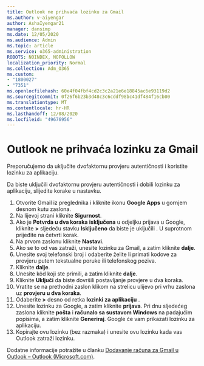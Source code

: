 ```yaml
---
title: Outlook ne prihvaća lozinku za Gmail
ms.author: v-aiyengar
author: AshaIyengar21
manager: dansimp
ms.date: 12/05/2020
ms.audience: Admin
ms.topic: article
ms.service: o365-administration
ROBOTS: NOINDEX, NOFOLLOW
localization_priority: Normal
ms.collection: Adm_O365
ms.custom:
- "1800027"
- "7351"
ms.openlocfilehash: 60e4f04fbf4cd2c3c2a21e6e18845ac6e93119d2
ms.sourcegitcommit: 0f26f6b23b3d48c3c6cddf98bc41df484f16cb00
ms.translationtype: MT
ms.contentlocale: hr-HR
ms.lasthandoff: 12/08/2020
ms.locfileid: "49676956"
---
```

# <a name="outlook-wont-accept-your-gmail-password"></a>Outlook ne prihvaća lozinku za Gmail

Preporučujemo da uključite dvofaktornu provjeru autentičnosti i koristite lozinku za aplikaciju.

Da biste uključili dvofaktornu provjeru autentičnosti i dobili lozinku za aplikaciju, slijedite korake u nastavku.

1. Otvorite Gmail iz preglednika i kliknite ikonu **Google Apps** u gornjem desnom kutu zaslona.
1. Na lijevoj strani kliknite **Sigurnost**.
1. Ako je **Potvrda u dva koraka** **isključena** u odjeljku prijava u Google, kliknite **>** sljedeću stavku **Isključeno** da biste je uključili . U suprotnom prijeđite na četvrti korak.
1. Na prvom zaslonu kliknite **Nastavi**.
1. Ako se to od vas zatraži, unesite lozinku za Gmail, a zatim kliknite **dalje**.
1. Unesite svoj telefonski broj i odaberite želite li primati kodove za provjeru putem tekstualne poruke ili telefonskog poziva.
1. Kliknite **dalje**.
1. Unesite kôd koji ste primili, a zatim kliknite **dalje**.
1. Kliknite **Uključi** da biste dovršili postavljanje provjere u dva koraka.
1. Vratite se na prethodni zaslon klikom na strelicu ulijevo pri vrhu zaslona uz **provjeru u dva koraka**.
1. Odaberite **>** desno od retka **lozinki za aplikaciju** .
1. Unesite lozinku za Google, a zatim kliknite **prijava**. Pri dnu sljedećeg zaslona kliknite **pošta** i **računalo sa sustavom Windows** na padajućim popisima, a zatim kliknite **Generiraj**.
Google će vam prikazati lozinku za aplikaciju. 
13. Kopirajte ovu lozinku (bez razmaka) i unesite ovu lozinku kada vas Outlook zatraži lozinku.

Dodatne informacije potražite u članku [Dodavanje računa za Gmail u Outlook – Outlook (Microsoft.com)](https://support.microsoft.com/office/add-a-gmail-account-to-outlook-70191667-9c52-4581-990e-e30318c2c081).
